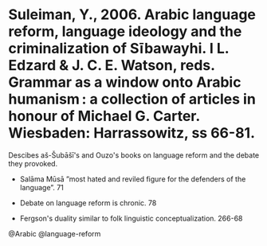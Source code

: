# Suleiman, Y., 2006. Arabic language reform, language ideology and the criminalization of Sībawayhi. I L. Edzard & J. C. E. Watson, reds. Grammar as a window onto Arabic humanism : a collection of articles in honour of Michael G. Carter. Wiesbaden: Harrassowitz, ss 66-81.

Descibes aš-Šubāšī's and Ouzo's books on language reform and the debate they provoked.

- Salāma Mūsā ”most hated and reviled figure for the defenders of the language”. 71

- Debate on language reform is chronic. 78

- Fergson's duality similar to folk linguistic conceptualization. 266-68

@Arabic
@language-reform

